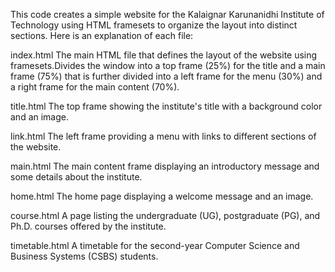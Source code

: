 This code creates a simple website for the Kalaignar Karunanidhi Institute of Technology using HTML framesets to organize the layout into distinct sections. Here is an explanation of each file:

index.html
  The main HTML file that defines the layout of the website using framesets.Divides the window into a top frame (25%) for the title and a main frame (75%) that is further divided into a left frame for the menu (30%) and a right frame for the main content (70%).

title.html
  The top frame showing the institute's title with a background color and an image.

link.html
  The left frame providing a menu with links to different sections of the website.

main.html
  The main content frame displaying an introductory message and some details about the institute.

home.html
  The home page displaying a welcome message and an image.

course.html
  A page listing the undergraduate (UG), postgraduate (PG), and Ph.D. courses offered by the institute.

timetable.html
  A timetable for the second-year Computer Science and Business Systems (CSBS) students.
  
